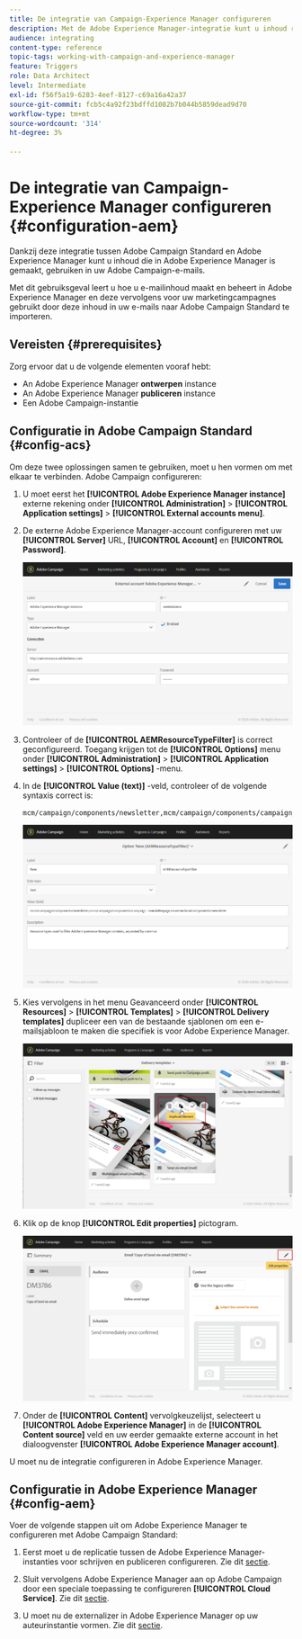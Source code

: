 ```yaml
---
title: De integratie van Campaign-Experience Manager configureren
description: Met de Adobe Experience Manager-integratie kunt u inhoud rechtstreeks in AEM maken en later in Adobe Campaign gebruiken.
audience: integrating
content-type: reference
topic-tags: working-with-campaign-and-experience-manager
feature: Triggers
role: Data Architect
level: Intermediate
exl-id: f56f5a19-6283-4eef-8127-c69a16a42a37
source-git-commit: fcb5c4a92f23bdffd1082b7b044b5859dead9d70
workflow-type: tm+mt
source-wordcount: '314'
ht-degree: 3%

---
```


# De integratie van Campaign-Experience Manager configureren {#configuration-aem}

Dankzij deze integratie tussen Adobe Campaign Standard en Adobe Experience Manager kunt u inhoud die in Adobe Experience Manager is gemaakt, gebruiken in uw Adobe Campaign-e-mails.

Met dit gebruiksgeval leert u hoe u e-mailinhoud maakt en beheert in Adobe Experience Manager en deze vervolgens voor uw marketingcampagnes gebruikt door deze inhoud in uw e-mails naar Adobe Campaign Standard te importeren.

## Vereisten {#prerequisites}

Zorg ervoor dat u de volgende elementen vooraf hebt:

* An Adobe Experience Manager **ontwerpen** instance
* An Adobe Experience Manager **publiceren** instance
* Een Adobe Campaign-instantie

## Configuratie in Adobe Campaign Standard {#config-acs}

Om deze twee oplossingen samen te gebruiken, moet u hen vormen om met elkaar te verbinden.
Adobe Campaign configureren:

1. U moet eerst het **[!UICONTROL Adobe Experience Manager instance]** externe rekening onder **[!UICONTROL Administration]** > **[!UICONTROL Application settings]** > **[!UICONTROL External accounts menu]**.

1. De externe Adobe Experience Manager-account configureren met uw **[!UICONTROL Server]** URL, **[!UICONTROL Account]** en **[!UICONTROL Password]**.

   ![](assets/aem_1.png)

1. Controleer of de **[!UICONTROL AEMResourceTypeFilter]** is correct geconfigureerd. Toegang krijgen tot de **[!UICONTROL Options]** menu onder **[!UICONTROL Administration]** > **[!UICONTROL Application settings]** > **[!UICONTROL Options]** -menu.

1. In de **[!UICONTROL Value (text)]** -veld, controleer of de volgende syntaxis correct is:

   ```
   mcm/campaign/components/newsletter,mcm/campaign/components/campaign_newsletterpage,mcm/neolane/components/newsletter
   ```

   ![](assets/aem_2.png)

1. Kies vervolgens in het menu Geavanceerd onder **[!UICONTROL Resources]** > **[!UICONTROL Templates]** > **[!UICONTROL Delivery templates]** dupliceer een van de bestaande sjablonen om een e-mailsjabloon te maken die specifiek is voor Adobe Experience Manager.

   ![](assets/aem_3.png)

1. Klik op de knop **[!UICONTROL Edit properties]** pictogram.

   ![](assets/aem_4.png)

1. Onder de **[!UICONTROL Content]** vervolgkeuzelijst, selecteert u **[!UICONTROL Adobe Experience Manager]** in de **[!UICONTROL Content source]** veld en uw eerder gemaakte externe account in het dialoogvenster **[!UICONTROL Adobe Experience Manager account]**.

U moet nu de integratie configureren in Adobe Experience Manager.

## Configuratie in Adobe Experience Manager {#config-aem}

Voer de volgende stappen uit om Adobe Experience Manager te configureren met Adobe Campaign Standard:

1. Eerst moet u de replicatie tussen de Adobe Experience Manager-instanties voor schrijven en publiceren configureren. Zie dit [sectie](https://experienceleague.adobe.com/docs/experience-manager-65/administering/integration/campaignstandard.html?lang=nl-NL#configuring-adobe-experience-manager).

1. Sluit vervolgens Adobe Experience Manager aan op Adobe Campaign door een speciale toepassing te configureren **[!UICONTROL Cloud Service]**. Zie dit [sectie](https://experienceleague.adobe.com/docs/experience-manager-65/administering/integration/campaignstandard.html?lang=nl-NL#connecting-aem-to-adobe-campaign).

1. U moet nu de externalizer in Adobe Experience Manager op uw auteurinstantie vormen. Zie dit [sectie](https://experienceleague.adobe.com/docs/experience-manager-65/administering/integration/campaignstandard.html?lang=nl-NL#configuring-the-externalizer).
